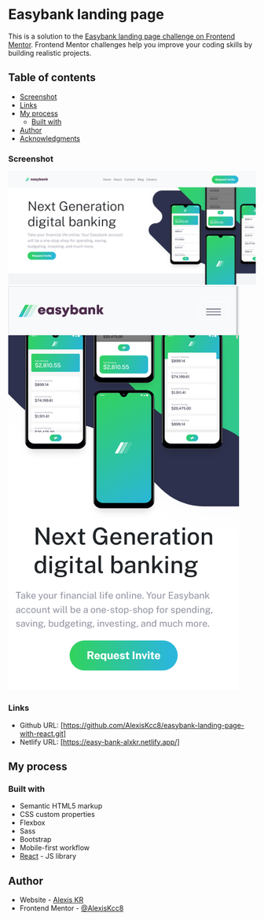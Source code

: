 # Easybank landing page

This is a solution to the [Easybank landing page challenge on Frontend Mentor](https://www.frontendmentor.io/challenges/easybank-landing-page-WaUhkoDN). Frontend Mentor challenges help you improve your coding skills by building realistic projects.

## Table of contents

- [Screenshot](#screenshot)
- [Links](#links)
- [My process](#my-process)
  - [Built with](#built-with)
- [Author](#author)
- [Acknowledgments](#acknowledgments)

### Screenshot

![](/public/images/easybank-desktop.png)
![](/public/images/easybank-mobile.png)

### Links

- Github URL: [https://github.com/AlexisKcc8/easybank-landing-page-with-react.git]
- Netlify URL: [https://easy-bank-alxkr.netlify.app/]

## My process

### Built with

- Semantic HTML5 markup
- CSS custom properties
- Flexbox
- Sass
- Bootstrap
- Mobile-first workflow
- [React](https://es.react.dev/) - JS library

## Author

- Website - [Alexis KR](https://site-alexis-kr.netlify.app)
- Frontend Mentor - [@AlexisKcc8](https://www.frontendmentor.io/profile/AlexisKcc8)
